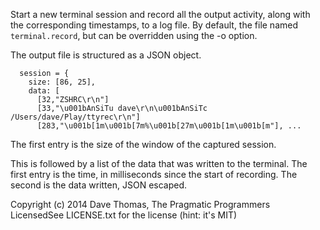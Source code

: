 Start a new terminal session and record all the output activity, along with
the corresponding timestamps, to a log file. By default, the file
named `terminal.record`, but can be overridden using the -o option.

The output file is structured as a JSON object.

```
  session = {
    size: [86, 25],
    data: [
      [32,"ZSHRC\r\n"]
      [33,"\u001bAnSiTu dave\r\n\u001bAnSiTc /Users/dave/Play/ttyrec\r\n"]
      [283,"\u001b[1m\u001b[7m%\u001b[27m\u001b[1m\u001b[m"], ...
```

The first entry is the size of the window of the captured session.

This is followed by a list of the data that was written to the terminal.
The first entry is the time, in milliseconds since the start of recording.
The second is the data written, JSON escaped.

Copyright (c) 2014 Dave Thomas, The Pragmatic Programmers
LicensedSee LICENSE.txt for the license (hint: it's MIT)

